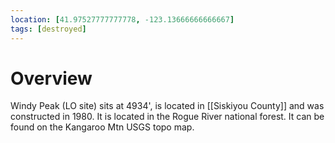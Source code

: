 ```yaml
---
location: [41.97527777777778, -123.13666666666667]
tags: [destroyed]
---
```


# Overview

Windy Peak (LO site) sits at 4934', is located in [[Siskiyou County]] and was constructed in 1980. It is located in the Rogue River national forest. It can be found on the Kangaroo Mtn USGS topo map.

